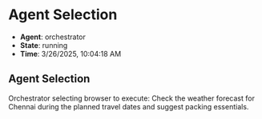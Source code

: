 # Agent Selection

- **Agent**: orchestrator
- **State**: running
- **Time**: 3/26/2025, 10:04:18 AM

## Agent Selection

Orchestrator selecting browser to execute: Check the weather forecast for Chennai during the planned travel dates and suggest packing essentials.

